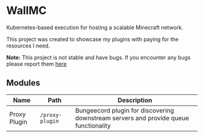 # WallMC
Kubernetes-based execution for hosting a scalable Minecraft network.

This project was created to showcase my plugins with paying for the resources I need.

**Note:** This project is not stable and have bugs. If you encounter any bugs please report them [here](https://github.com/iHDeveloper/WallMC/issues)

## Modules
| Name | Path | Description |
|------|------|-------------|
| Proxy Plugin | `/proxy-plugin` | Bungeecord plugin for discovering downstream servers and provide queue functionality |

